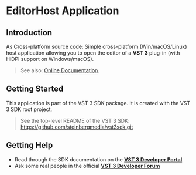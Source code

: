 # EditorHost Application

## Introduction

As Cross-platform source code: Simple cross-platform (Win/macOS/Linux) host application allowing you to open the editor of a **VST 3** plug-in (with HiDPI support on Windows/macOS).

> See also: [Online Documentation](https://steinbergmedia.github.io/vst3_dev_portal/pages/What+is+the+VST+3+SDK/EditorHost.html).

## Getting Started

This application is part of the VST 3 SDK package. It is created with the VST 3 SDK root project.

> See the top-level README of the VST 3 SDK: https://github.com/steinbergmedia/vst3sdk.git

## Getting Help

* Read through the SDK documentation on the **[VST 3 Developer Portal](https://steinbergmedia.github.io/vst3_dev_portal/pages/index.html)**
* Ask some real people in the official **[VST 3 Developer Forum](https://forums.steinberg.net/c/developer/103)**
